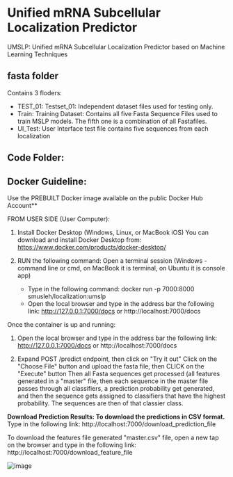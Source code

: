 # Unified mRNA Subcellular Localization Predictor
UMSLP: Unified mRNA Subcellular Localization Predictor based on Machine Learning Techniques


## fasta folder
Contains 3 floders:

* TEST_01: Testset_01: 
         Independent dataset files used for testing only.
* Train: Training Dataset: 
         Contains all five Fasta Sequence Files used to train MSLP models. The fifth one is a combination of all Fastafiles.
* UI_Test: User Interface test file contains five sequences from each localization

## Code Folder:
 
## Docker Guideline:

Use the PREBUILT Docker image available on the public Docker Hub Account**

FROM USER SIDE (User Computer):
1. Install Docker Desktop (Windows, Linux, or MacBook iOS)
	You can download and install Docker Desktop from: https://www.docker.com/products/docker-desktop/ 

2. RUN the following command: Open a terminal session (Windows - command line or cmd, on MacBook it is terminal, on Ubuntu it is console app)
	- Type in the following command:
		docker run -p 7000:8000 smusleh/localization:umslp
	- Open the local browser and type in the address bar the following link:
	  http://127.0.0.1:7000/docs or http://localhost:7000/docs  

Once the container is up and running:

1. Open the local browser and type in the address bar the following link:
	http://127.0.0.1:7000/docs or http://localhost:7000/docs 

2. Expand POST /predict endpoint, then click on "Try it out"
   Click on the "Choose File" button and upload the fasta file, then CLICK on the "Execute" button
   Then all Fasta sequences get processed (all features generated in a "master" file, then
   each sequence in the master file passes through all classifiers, a prediction probability
   get generated, and then the sequence gets assigned to classifiers that have the highest 
   probability. The sequences are then of that classier class.

**Download Prediction Results: To download the predictions in CSV format.**   
   Type in the following link:
   http://localhost:7000/download_prediction_file
   
   To download the features file generated "master.csv" file, open a new tap on the browser and
   type in the following link:
   http://localhost:7000/download_feature_file
   


![image](https://user-images.githubusercontent.com/19537901/211297065-1a82aff3-34b1-4b75-ad8f-78f0a28e685b.png)



